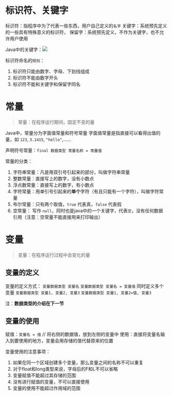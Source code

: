 # 标识符、关键字
标识符：指程序中为了代表一些东西，用户自己定义的`名字`
关键字：系统预先定义的一些具有特殊意义的标识符，
保留字：系统预先定义，不作为关键字，也不允许用户使用

Java中的关键字：![](https://img2018.cnblogs.com/blog/1446249/201912/1446249-20191204234125867-1050081015.png)


标识符命名的`规则`：
1. 标识符只能由数字、字母、下划线组成
2. 标识符不能由数字开头
3. 标识符不能和关键字和保留字同名

# 常量
> 常量：在程序运行期间，固定不变的量

Java中，常量分为字面值常量和符号常量
字面值常量是指直接可以看得出值的量，如 `123`, `3.1415`, `"hello"`,......

声明符号常量：`final 数据类型 常量名称 = 常量值`

常量的分类：
1. 字符串常量：凡是用双引号引起来的部分，叫做字符串常量
2. 整数常量：直接写上的数字，没有小数点
3. 浮点数常量：直接写上的数字，有小数点
4. 字符常量：用单引号引起来的**单个**字符（有且只能有一个字符），叫做字符常量
5. 布尔常量：只有两个取值，`true` 代表真，`false` 代表假
6. 空常量： 写作 `null`，同时也是java中的一个关键字，代表`空`，没有任何数据引用（注意：空常量不能直接用来打印输出）

# 变量
> 变量：在程序运行过程中会变化的量

## 变量的定义
变量的定义方式：
`变量数据类型 变量名` 
`变量数据类型 变量名 = 变量值`
同时定义多个变量
`变量数据类型 变量1, 变量2, 变量3`
`变量数据类型 变量1, 变量2=值, 变量3`

注：**数据类型的介绍在下一节**

## 变量的使用
赋值：`变量名 = 值` // 将右侧的数据值，放到左侧的变量中
使用：直接将变量名输入到要使用的地方，变量会用存储的值代替原来的位置

变量使用的注意事项：
1. 如果在同一个区域创建多个变量，那么变量之间的名称不可以重复
2. 对于float和long类型来说，字母后的F和L不可以省略
3. 变量赋值不能超过其存储的范围
4. 没有进行赋值的变量，不可以直接使用
5. 变量的使用不能超过作用域的范围